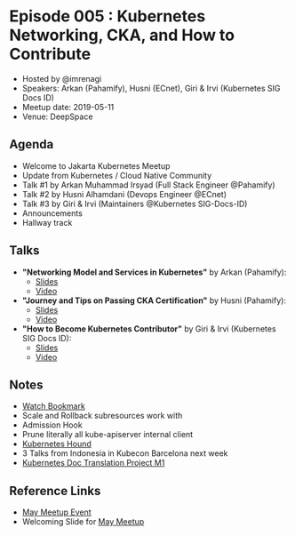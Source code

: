 # Episode 005 : Kubernetes Networking, CKA, and How to Contribute

- Hosted by @imrenagi
- Speakers: Arkan (Pahamify), Husni (ECnet), Giri & Irvi (Kubernetes SIG Docs ID)
- Meetup date: 2019-05-11
- Venue: DeepSpace

## Agenda

- Welcome to Jakarta Kubernetes Meetup
- Update from Kubernetes / Cloud Native Community
- Talk #1 by Arkan Muhammad Irsyad (Full Stack Engineer @Pahamify)
- Talk #2 by Husni Alhamdani (Devops Engineer @ECnet)
- Talk #3 by Giri & Irvi (Maintainers @Kubernetes SIG-Docs-ID)
- Announcements
- Hallway track

## Talks

- **"Networking Model and Services in Kubernetes"** by Arkan (Pahamify):
  - [Slides](https://docs.google.com/presentation/d/1vcHsUL8f4PwYJaHKeQLkWG_s8np6Mj8C6IlwumcBS2w)
  - [Video](https://youtu.be/lJeKWFSy2nM)
- **"Journey and Tips on Passing CKA Certification"** by Husni (Pahamify):
  - [Slides](https://docs.google.com/presentation/d/1IJctTisfRQhTgkpyVUmgH3X6z9ozrXeJ8ta_6uSIt80/edit?usp=sharing)
  - [Video](TBD)
- **"How to Become Kubernetes Contributor"** by Giri & Irvi (Kubernetes SIG Docs ID):
  - [Slides](https://docs.google.com/presentation/d/1Bl0Msa_DUbwoY_d5_FAao9SzbYJKnvPRAVxmSMvSvzI)
  - [Video](TBD)

## Notes

- [Watch Bookmark](https://github.com/kubernetes/enhancements/blob/master/keps/sig-api-machinery/20190206-watch-bookmark.md)
- Scale and Rollback subresources work with 
- Admission Hook
- Prune literally all kube-apiserver internal client
- [Kubernetes Hound](https://cs.k8s.io/)
- 3 Talks from Indonesia in Kubecon Barcelona next week
- [Kubernetes Doc Translation Project M1](http://bit.ly/k8s-id-m1)

## Reference Links

- [May Meetup Event](https://www.meetup.com/jakarta-kubernetes/events/261039495/)
- Welcoming Slide for [May Meetup](https://docs.google.com/presentation/d/1IQ4crMU4nHb2udkb14fYz_UFcRWWI-vLV5yAjWk402k)
